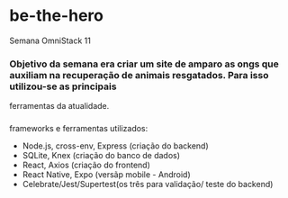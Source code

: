 # be-the-hero
Semana OmniStack 11

### Objetivo da semana era criar um site de amparo as ongs que auxiliam na recuperação de animais resgatados. Para isso utilizou-se as principais 
ferramentas da atualidade.

###
frameworks e ferramentas utilizados:
- Node.js, cross-env, Express (criação do backend)
- SQLite, Knex (criação do banco de dados)
- React, Axios (criação do frontend)
- React Native, Expo (versãp mobile - Android)
- Celebrate/Jest/Supertest(os três para validação/ teste do backend)
